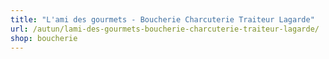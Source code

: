 ```yaml
---
title: "L'ami des gourmets - Boucherie Charcuterie Traiteur Lagarde"
url: /autun/lami-des-gourmets-boucherie-charcuterie-traiteur-lagarde/
shop: boucherie
---
```

